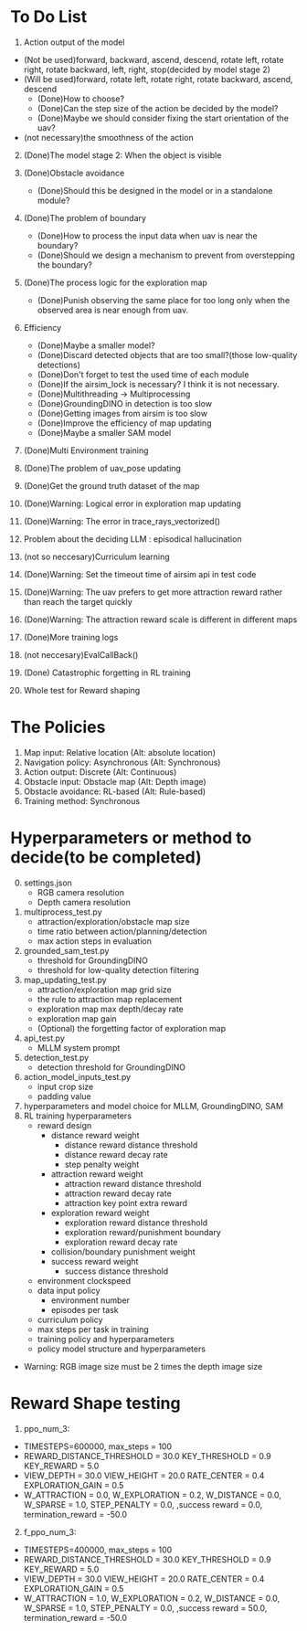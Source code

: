 # To Do List

1. Action output of the model
- (Not be used)forward, backward, ascend, descend, rotate left, rotate right, rotate backward, left, right, stop(decided by model stage 2)
- (Will be used)forward, rotate left, rotate right, rotate backward, ascend, descend
    - (Done)How to choose?
    - (Done)Can the step size of the action be decided by the model?
    - (Done)Maybe we should consider fixing the start orientation of the uav?
- (not necessary)the smoothness of the action
2. (Done)The model stage 2: When the object is visible
3. (Done)Obstacle avoidance
    - (Done)Should this be designed in the model or in a standalone module?
4. (Done)The problem of boundary
    - (Done)How to process the input data when uav is near the boundary?
    - (Done)Should we design a mechanism to prevent from overstepping the boundary?
5. (Done)The process logic for the exploration map
    - (Done)Punish observing the same place for too long only when the observed area is near enough from uav.

7. Efficiency
    - (Done)Maybe a smaller model?
    - (Done)Discard detected objects that are too small?(those low-quality detections)
    - (Done)Don't forget to test the used time of each module
    - (Done)If the airsim_lock is necessary? I think it is not necessary.
    - (Done)Multithreading -> Multiprocessing
    - (Done)GroundingDINO in detection is too slow
    - (Done)Getting images from airsim is too slow
    - (Done)Improve the efficiency of map updating
    - (Done)Maybe a smaller SAM model
8. (Done)Multi Environment training
9. (Done)The problem of uav_pose updating
10. (Done)Get the ground truth dataset of the map
11. (Done)Warning: Logical error in exploration map updating
12. (Done)Warning: The error in trace_rays_vectorized()
13. Problem about the deciding LLM : episodical hallucination
14. (not so neccesary)Curriculum learning
15. (Done)Warning: Set the timeout time of airsim api in test code
16. (Done)Warning: The uav prefers to get more attraction reward rather than reach the target quickly
17. (Done)Warning: The attraction reward scale is different in different maps
18. (Done)More training logs
19. (not neccesary)EvalCallBack()
20. (Done) Catastrophic forgetting in RL training
21. Whole test for Reward shaping

# The Policies
1. Map input: Relative location (Alt: absolute location)
2. Navigation policy: Asynchronous (Alt: Synchronous)
3. Action output: Discrete (Alt: Continuous)
4. Obstacle input: Obstacle map (Alt: Depth image)
5. Obstacle avoidance: RL-based (Alt: Rule-based)
6. Training method: Synchronous

# Hyperparameters or method to decide(to be completed)

0. settings.json
    - RGB camera resolution
    - Depth camera resolution
1. multiprocess_test.py
    - attraction/exploration/obstacle map size
    - time ratio between action/planning/detection
    - max action steps in evaluation
2. grounded_sam_test.py
    - threshold for GroundingDINO
    - threshold for low-quality detection filtering
3. map_updating_test.py
    - attraction/exploration map grid size
    - the rule to attraction map replacement
    - exploration map max depth/decay rate
    - exploration map gain
    - (Optional) the forgetting factor of exploration map
4. api_test.py
    - MLLM system prompt
5. detection_test.py
    - detection threshold for GroundingDINO
6. action_model_inputs_test.py
    - input crop size
    - padding value
7. hyperparameters and model choice for MLLM, GroundingDINO, SAM
8. RL training hyperparameters
    - reward design
        - distance reward weight
            - distance reward distance threshold
            - distance reward decay rate
            - step penalty weight
        - attraction reward weight
            - attraction reward distance threshold
            - attraction reward decay rate
            - attraction key point extra reward
        - exploration reward weight
            - exploration reward distance threshold
            - exploration reward/punishment boundary
            - exploration reward decay rate
        - collision/boundary punishment weight
        - success reward weight
            - success distance threshold
    - environment clockspeed
    - data input policy
        - environment number
        - episodes per task
    - curriculum policy
    - max steps per task in training   
    - training policy and hyperparameters
    - policy model structure and hyperparameters

- Warning: RGB image size must be 2 times the depth image size

# Reward Shape testing

1. ppo_num_3:
- TIMESTEPS=600000, max_steps = 100
- REWARD_DISTANCE_THRESHOLD = 30.0 KEY_THRESHOLD = 0.9 KEY_REWARD = 5.0
- VIEW_DEPTH = 30.0 VIEW_HEIGHT = 20.0 RATE_CENTER = 0.4 EXPLORATION_GAIN = 0.5
- W_ATTRACTION = 0.0, W_EXPLORATION = 0.2, W_DISTANCE = 0.0, W_SPARSE = 1.0, STEP_PENALTY = 0.0, ,success reward = 0.0, termination_reward = -50.0
2. f_ppo_num_3:
- TIMESTEPS=400000, max_steps = 100
- REWARD_DISTANCE_THRESHOLD = 30.0 KEY_THRESHOLD = 0.9 KEY_REWARD = 5.0
- VIEW_DEPTH = 30.0 VIEW_HEIGHT = 20.0 RATE_CENTER = 0.4 EXPLORATION_GAIN = 0.5
- W_ATTRACTION = 1.0, W_EXPLORATION = 0.2, W_DISTANCE = 0.0, W_SPARSE = 1.0, STEP_PENALTY = 0.0, ,success reward = 50.0, termination_reward = -50.0